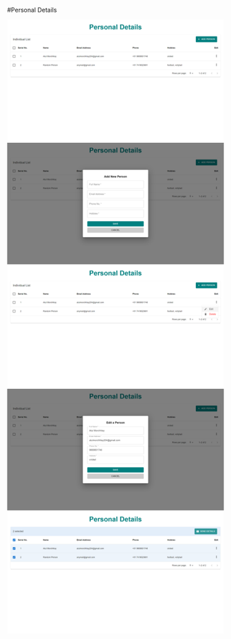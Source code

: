 #Personal Details

![Alt text](<./frontend/src/Assets/Screenshot%20(19).png?raw=true> "Title")
![Alt text](<./frontend/src/Assets/Screenshot%20(20).png?raw=true> "Title")
![Alt text](<./frontend/src/Assets/Screenshot%20(21).png?raw=true> "Title")
![Alt text](<./frontend/src/Assets/Screenshot%20(22).png?raw=true> "Title")
![Alt text](<./frontend/src/Assets/Screenshot%20(23).png?raw=true> "Title")
